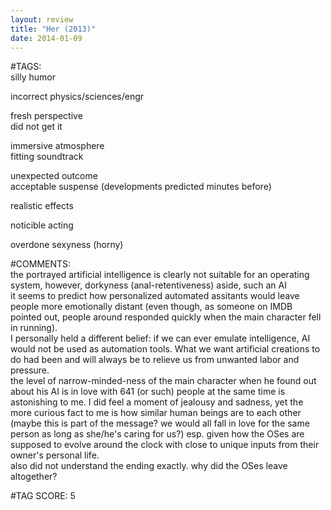 ```yaml
---  
layout: review  
title: "Her (2013)"  
date: 2014-01-09  
---  
```

  
#TAGS:  
silly humor  
  
incorrect physics/sciences/engr  
  
fresh perspective  
did not get it  
  
immersive atmosphere  
fitting soundtrack  
  
unexpected outcome  
acceptable suspense (developments predicted minutes before)  
  
realistic effects  
  
noticible acting  
  
overdone sexyness (horny)  
  
#COMMENTS:  
the portrayed artificial intelligence is clearly not suitable for an operating system, however, dorkyness (anal-retentiveness) aside, such an AI   
it seems to predict how personalized automated assitants would leave people more emotionally distant (even though, as someone on IMDB pointed out, people around responded quickly when the main character fell in running).  
I personally held a different belief: if we can ever emulate intelligence, AI would not be used as automation tools. What we want artificial creations to do had been and will always be to relieve us from unwanted labor and pressure.  
the level of narrow-minded-ness of the main character when he found out about his AI is in love with 641 (or such) people at the same time is astonishing to me. I did feel a moment of jealousy and sadness, yet the more curious fact to me is how similar human beings are to each other (maybe this is part of the message? we would all fall in love for the same person as long as she/he's caring for us?) esp. given how the OSes are supposed to evolve around the clock with close to unique inputs from their owner's personal life.  
also did not understand the ending exactly. why did the OSes leave altogether?  
  
  
  
  
  
#TAG SCORE: 5  
